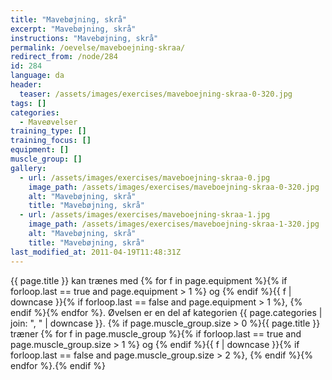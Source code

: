 ```yaml
---
title: "Mavebøjning, skrå"
excerpt: "Mavebøjning, skrå"
instructions: "Mavebøjning, skrå"
permalink: /oevelse/maveboejning-skraa/
redirect_from: /node/284
id: 284
language: da
header:
  teaser: /assets/images/exercises/maveboejning-skraa-0-320.jpg
tags: []
categories:
  - Maveøvelser
training_type: []
training_focus: []
equipment: []
muscle_group: []
gallery:
  - url: /assets/images/exercises/maveboejning-skraa-0.jpg
    image_path: /assets/images/exercises/maveboejning-skraa-0-320.jpg
    alt: "Mavebøjning, skrå"
    title: "Mavebøjning, skrå"
  - url: /assets/images/exercises/maveboejning-skraa-1.jpg
    image_path: /assets/images/exercises/maveboejning-skraa-1-320.jpg
    alt: "Mavebøjning, skrå"
    title: "Mavebøjning, skrå"
last_modified_at: 2011-04-19T11:48:31Z
---
```


{{ page.title }} kan trænes med {% for f in page.equipment %}{% if forloop.last == true and page.equipment > 1 %} og {% endif %}{{ f | downcase  }}{% if forloop.last == false and page.equipment > 1 %}, {% endif %}{% endfor %}. Øvelsen er en del af kategorien {{ page.categories | join: ", " | downcase }}. {% if page.muscle_group.size > 0 %}{{ page.title }} træner {% for f in page.muscle_group %}{% if forloop.last == true and page.muscle_group.size > 1 %} og {% endif %}{{ f | downcase }}{% if forloop.last == false and page.muscle_group.size > 2 %}, {% endif %}{% endfor %}.{% endif %}
